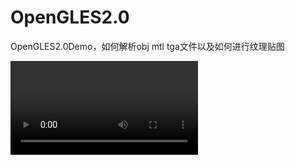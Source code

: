 # OpenGLES2.0
OpenGLES2.0Demo，如何解析obj mtl tga文件以及如何进行纹理贴图

![image](https://github.com/Hycer93/OpenGLES2.0/blob/master/device-2020-08-12-161918.webm)